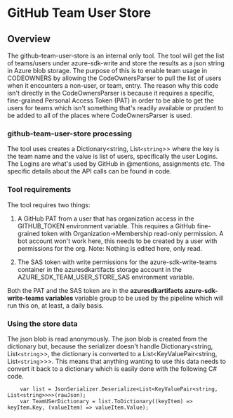 # GitHub Team User Store

## Overview

The github-team-user-store is an internal only tool. The tool will get the list of teams/users under azure-sdk-write and store the results as a json string in Azure blob storage. The purpose of this is to enable team usage in CODEOWNERS by allowing the CodeOwnersParser to pull the list of users when it encounters a non-user, or team, entry. The reason why this code isn't directly in the CodeOwnersParser is because it requires a specific, fine-grained Personal Access Token (PAT) in order to be able to get the users for teams which isn't something that's readily available or prudent to be added to all of the places where CodeOwnersParser is used.

### github-team-user-store processing

The tool uses creates a Dictionary<string, List`<string`>> where the key is the team name and the value is list of users, specifically the user Logins. The Logins are what's used by GitHub in @mentions, assignments etc. The specific details about the API calls can be found in code.

### Tool requirements

The tool requires two things:

1. A GitHub PAT from a user that has organization access in the GITHUB_TOKEN environment variable. This requires a GitHub fine-grained token with Organization->Membership read-only permission. A bot account won't work here, this needs to be created by a user with permissions for the org. Note: Nothing is edited here, only read.

2. The SAS token with write permissions for the azure-sdk-write-teams container in the azuresdkartifacts storage account in the AZURE_SDK_TEAM_USER_STORE_SAS environment variable.

Both the PAT and the SAS token are in the **azuresdkartifacts azure-sdk-write-teams variables** variable group to be used by the pipeline which will run this on, at least, a daily basis.

### Using the store data

The json blob is read anonymously. The json blob is created from the dictionary but, because the serializer doesn't handle Dictionary<string, List`<string`>>, the dictionary is converted to a List<KeyValuePair<string, List`<string`>>>. This means that anything wanting to use this data needs to convert it back to a dictionary which is easily done with the following C# code.

```Csharp
    var list = JsonSerializer.Deserialize<List<KeyValuePair<string, List<string>>>>(rawJson);
    var TeamUSerDictionary = list.ToDictionary((keyItem) => keyItem.Key, (valueItem) => valueItem.Value);
```
